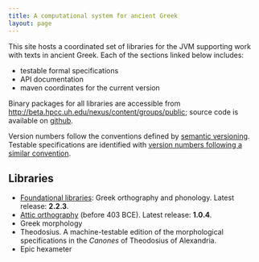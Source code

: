 ```yaml
---
title: A computational system for ancient Greek
layout: page
---
```


This site hosts a coordinated set of libraries for the JVM supporting work with texts in ancient Greek.  Each of the sections linked below includes:

- testable formal specifications
- API documentation
- maven coordinates for the current version

Binary packages for all libraries are accessible from <http://beta.hpcc.uh.edu/nexus/content/groups/public>; source code is available on [github](https://github.com/neelsmith/greeklang).

 Version numbers follow the conventions defined by [semantic versioning](http://semver.org/).  Testable specifications are identified with [version numbers following a similar convention](versionspec).

## Libraries

- [Foundational libraries](basics): Greek orthography and phonology.  Latest release: **2.2.3**.
- [Attic orthography](attic) (before 403 BCE).  Latest release:  **1.0.4**.
- Greek morphology
- Theodosius.  A machine-testable edition of the morphological specifications in the *Canones* of Theodosius of Alexandria.
- Epic hexameter
